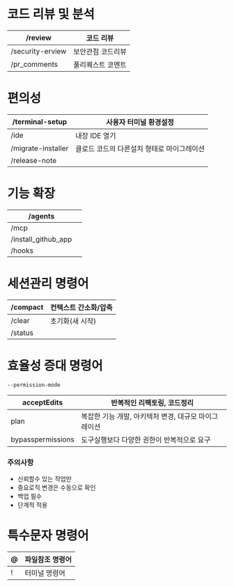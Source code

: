 # 코드 리뷰 및 분석

| /review          | 코드 리뷰     |
| ---------------- | --------- |
| /security-erview | 보안관점 코드리뷰 |
| /pr_comments     | 풀리퀘스트 코멘트 |

# 편의성

| /terminal-setup    | 사용자 터미널 환경설정            |
| ------------------ | ----------------------- |
| /ide               | 내장 IDE 열기               |
| /migrate-installer | 클로드 코드의 다른설치 형태로 마이그레이션 |
| /release-note      |                         |
# 기능 확장

| /agents             |     |
| ------------------- | --- |
| /mcp                |     |
| /install_github_app |     |
| /hooks              |     |
# 세션관리 명령어

| /compact | 컨텍스트 간소화/압축 |
| -------- | ----------- |
| /clear   | 초기화(새 시작)   |
| /status  |             |
# 효율성 증대 명령어
`--permission-mode`

| acceptEdits       | 반복적인 리팩토링, 코드정리                |
| ----------------- | ------------------------------ |
| plan              | 복잡한 기능 개발, 아키텍처 변경, 대규모 마이그레이션 |
| bypasspermissions | 도구실행보다 다양한 권한이 반복적으로 요구        |
### 주의사항
- 신뢰할수 있는 작업만
- 중요로직 변경은 수동으로 확인
- 백업 필수
- 단계적 적용
# 특수문자 명령어

| @   | 파일참조 명령어 |
| --- | -------- |
| !   | 터미널 명령어  |
